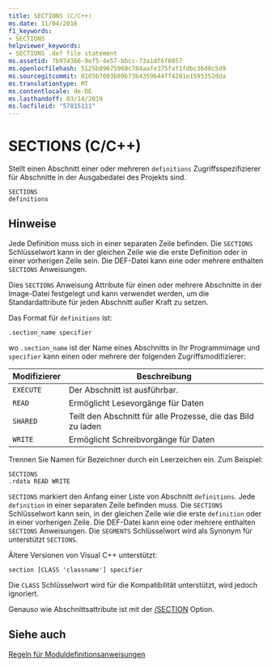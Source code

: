 ```yaml
---
title: SECTIONS (C/C++)
ms.date: 11/04/2016
f1_keywords:
- SECTIONS
helpviewer_keywords:
- SECTIONS .def file statement
ms.assetid: 7b974366-9ef5-4e57-bbcc-73a1df6f8857
ms.openlocfilehash: 5125b09675969c784aafe375faf1fdbc36d8c5d9
ms.sourcegitcommit: 8105b7003b89b73b4359644ff4281e1595352dda
ms.translationtype: MT
ms.contentlocale: de-DE
ms.lasthandoff: 03/14/2019
ms.locfileid: "57815111"
---
```

# <a name="sections-cc"></a>SECTIONS (C/C++)

Stellt einen Abschnitt einer oder mehreren `definitions` Zugriffsspezifizierer für Abschnitte in der Ausgabedatei des Projekts sind.

```
SECTIONS
definitions
```

## <a name="remarks"></a>Hinweise

Jede Definition muss sich in einer separaten Zeile befinden. Die `SECTIONS` Schlüsselwort kann in der gleichen Zeile wie die erste Definition oder in einer vorherigen Zeile sein. Die DEF-Datei kann eine oder mehrere enthalten `SECTIONS` Anweisungen.

Dies `SECTIONS` Anweisung Attribute für einen oder mehrere Abschnitte in der Image-Datei festgelegt und kann verwendet werden, um die Standardattribute für jeden Abschnitt außer Kraft zu setzen.

Das Format für `definitions` ist:

`.section_name specifier`

wo `.section_name` ist der Name eines Abschnitts in Ihr Programmimage und `specifier` kann einen oder mehrere der folgenden Zugriffsmodifizierer:

|Modifizierer|Beschreibung|
|--------------|-----------------|
|`EXECUTE`|Der Abschnitt ist ausführbar.|
|`READ`|Ermöglicht Lesevorgänge für Daten|
|`SHARED`|Teilt den Abschnitt für alle Prozesse, die das Bild zu laden|
|`WRITE`|Ermöglicht Schreibvorgänge für Daten|

Trennen Sie Namen für Bezeichner durch ein Leerzeichen ein. Zum Beispiel:

```
SECTIONS
.rdata READ WRITE
```

`SECTIONS` markiert den Anfang einer Liste von Abschnitt `definitions`. Jede `definition` in einer separaten Zeile befinden muss. Die `SECTIONS` Schlüsselwort kann sein, in der gleichen Zeile wie die erste `definition` oder in einer vorherigen Zeile. Die DEF-Datei kann eine oder mehrere enthalten `SECTIONS` Anweisungen. Die `SEGMENTS` Schlüsselwort wird als Synonym für unterstützt `SECTIONS`.

Ältere Versionen von Visual C++ unterstützt:

```
section [CLASS 'classname'] specifier
```

Die `CLASS` Schlüsselwort wird für die Kompatibilität unterstützt, wird jedoch ignoriert.

Genauso wie Abschnittsattribute ist mit der [/SECTION](section-specify-section-attributes.md) Option.

## <a name="see-also"></a>Siehe auch

[Regeln für Moduldefinitionsanweisungen](rules-for-module-definition-statements.md)
